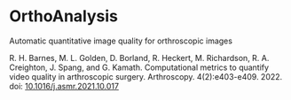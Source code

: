 # OrthoAnalysis
Automatic quantitative image quality for orthroscopic images

R. H. Barnes, M. L. Golden, D. Borland, R. Heckert, M. Richardson, R. A. Creighton, J. Spang, and G. Kamath. Computational metrics to quantify video quality in arthroscopic surgery. Arthroscopy. 4(2):e403-e409. 2022. doi: [10.1016/j.asmr.2021.10.017](https://doi.org/10.1016/j.asmr.2021.10.017)

